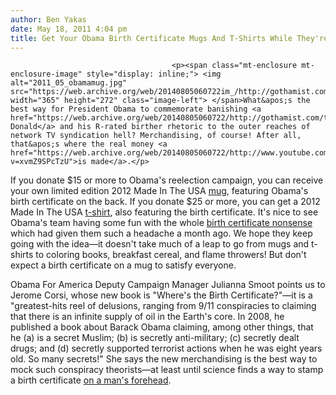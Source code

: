 ```yaml
---
author: Ben Yakas
date: May 18, 2011 4:04 pm
title: Get Your Obama Birth Certificate Mugs And T-Shirts While They're Hot!
---
```


	
										<p><span class="mt-enclosure mt-enclosure-image" style="display: inline;"> <img alt="2011_05_obamamug.jpg" src="https://web.archive.org/web/20140805060722im_/http://gothamist.com/attachments/jen/2011_05_obamamug.jpg" width="365" height="272" class="image-left"> </span>What&apos;s the best way for President Obama to commemorate banishing <a href="https://web.archive.org/web/20140805060722/http://gothamist.com/tags/donaldtrump">The Donald</a> and his R-rated birther rhetoric to the outer reaches of network TV syndication hell? Merchandising, of course! After all, that&apos;s where the real money <a href="https://web.archive.org/web/20140805060722/http://www.youtube.com/watch?v=xvmZ9SPcTzU">is made</a>.</p>

<p>If you donate $15 or more to Obama&apos;s reelection campaign, you can receive your own limited edition 2012 Made In The USA <a href="https://web.archive.org/web/20140805060722/https://donate.barackobama.com/page/contribute/o2012-made-in-the-usa-mug?source=20110518_js_m_misc">mug</a>, featuring Obama&apos;s birth certificate on the back. If you donate $25 or more, you can get a 2012 Made In The USA <a href="https://web.archive.org/web/20140805060722/https://donate.barackobama.com/page/contribute/o2012-made-in-the-usa-shirt-z">t-shirt</a>, also featuring the birth certificate. It&apos;s nice to see Obama&apos;s team having some fun with the whole <a href="https://web.archive.org/web/20140805060722/http://gothamist.com/2011/04/27/obama_to_give_statement_confirming.php">birth certificate nonsense</a> which had given them such a headache a month ago. We hope they keep going with the idea&#x2014;it doesn&apos;t take much of a leap to go from mugs and t-shirts to coloring books, breakfast cereal, and flame throwers! But don&apos;t expect a birth certificate on a mug to satisfy everyone.</p>

<p>Obama For America Deputy Campaign Manager Julianna Smoot points us to Jerome Corsi, whose new book is &quot;Where&apos;s the Birth Certificate?&quot;&#x2014;it is a &quot;greatest-hits reel of delusions, ranging from 9/11 conspiracies to claiming that there is an infinite supply of oil in the Earth&apos;s core. In 2008, he published a book about Barack Obama claiming, among other things, that he (a) is a secret Muslim; (b) is secretly anti-military; (c) secretly dealt drugs; and (d) secretly supported terrorist actions when he was eight years old. So many secrets!&quot; She says the new merchandising is the best way to mock such conspiracy theorists&#x2014;at least until science finds a way to stamp a birth certificate <a href="https://web.archive.org/web/20140805060722/http://www.newser.com/story/99297/obama-i-cant-plaster-birth-certificate-to-my-forehead.html">on a man&apos;s forehead</a>.</p>					
										
									
				